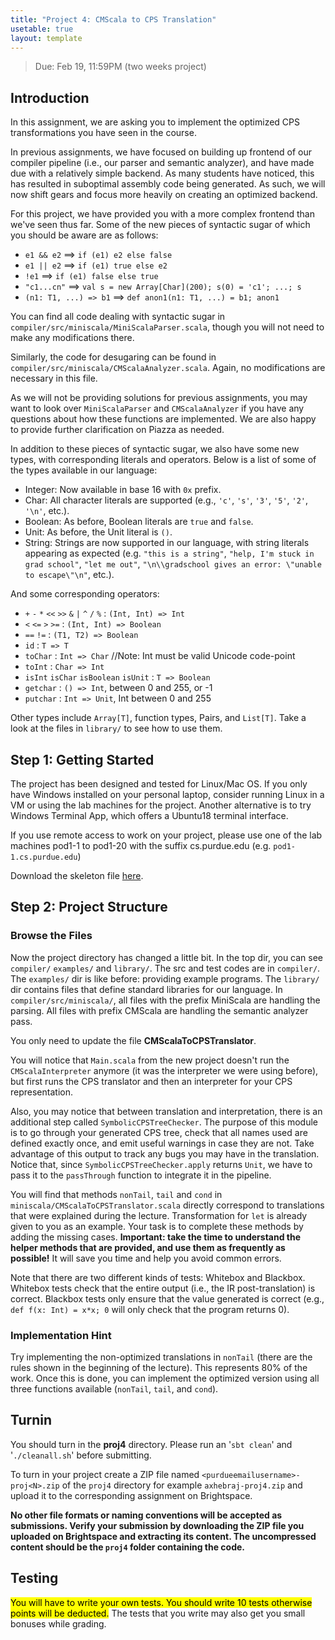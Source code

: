 ```yaml
---
title: "Project 4: CMScala to CPS Translation"
usetable: true
layout: template
---
```


> Due: Feb 19, 11:59PM (two weeks project)

## Introduction

In this assignment, we are asking you to implement the optimized CPS
transformations you have seen in the course.

In previous assignments, we have focused on building up frontend of our
compiler pipeline (i.e., our parser and semantic analyzer), and have
made due with a relatively simple backend. As many students have
noticed, this has resulted in suboptimal assembly code being generated.
As such, we will now shift gears and focus more heavily on creating an
optimized backend.

For this project, we have provided you with a more complex frontend than
we've seen thus far. Some of the new pieces of syntactic sugar of which
you should be aware are as follows:

-   `e1 && e2` ==\> `if (e1) e2 else false`
-   `e1 || e2` ==\> `if (e1) true else e2`
-   `!e1` ==\> `if (e1) false else true`
-   `"c1...cn"` ==\> `val s = new Array[Char](200); s(0) = 'c1'; ...; s`
-   `(n1: T1, ...) => b1` ==\> `def anon1(n1: T1, ...) = b1; anon1`

You can find all code dealing with syntactic sugar in
`compiler/src/miniscala/MiniScalaParser.scala`, though you will not need
to make any modifications there.

Similarly, the code for desugaring can be found in
`compiler/src/miniscala/CMScalaAnalyzer.scala`. Again, no modifications
are necessary in this file.

As we will not be providing solutions for previous assignments, you may
want to look over `MiniScalaParser` and `CMScalaAnalyzer` if you have any
questions about how these functions are implemented. We are also happy
to provide further clarification on Piazza as needed.

In addition to these pieces of syntactic sugar, we also have some new
types, with corresponding literals and operators. Below is a list of
some of the types available in our language:

-   Integer: Now available in base 16 with `0x` prefix.
-   Char: All character literals are supported (e.g., `'c'`, `'s'`, `'3'`,
    `'5'`, `'2'`, `'\n'`, etc.).
-   Boolean: As before, Boolean literals are `true` and
    `false`.
-   Unit: As before, the Unit literal is `()`.
-   String: Strings are now supported in our language, with string
    literals appearing as expected (e.g. `"this is a string"`, `"help,
    I'm stuck in grad school"`, `"let me out"`, `"\n\\gradschool
    gives an error: \"unable to escape\"\n"`, etc.).

And some corresponding operators:

-   `+` `-` `*` `<<` `>>` `&` `|` `^` `/` `%` : `(Int, Int) => Int`
-   `<` `<=` `>` `>=` : `(Int, Int) => Boolean`
-   `==` `!=` : `(T1, T2) => Boolean`
-   `id` : `T => T`
-   `toChar` : `Int => Char` //Note: Int must be valid Unicode code-point
-   `toInt` : `Char => Int`
-   `isInt` `isChar` `isBoolean` `isUnit` : `T => Boolean`
-   `getchar` : `() => Int`, between 0 and 255, or -1
-   `putchar` : `Int => Unit`, Int between 0 and 255

Other types include `Array[T]`, function types, Pairs, and `List[T]`.
Take a look at the files in `library/` to see how to use them.

## Step 1: Getting Started

The project has been designed and tested for Linux/Mac OS. If you only
have Windows installed on your personal laptop, consider running Linux
in a VM or using the lab machines for the project. Another alternative
is to try Windows Terminal App, which offers a Ubuntu18 terminal
interface.

If you use remote access to work on your project, please use one of the
lab machines pod1-1 to pod1-20 with the suffix cs.purdue.edu (e.g.
`pod1-1.cs.purdue.edu`)

Download the skeleton file
[here](https://www.cs.purdue.edu/homes/jia137/cs502/proj4.zip).

## Step 2: Project Structure

### Browse the Files

Now the project directory has changed a little bit. In the top dir, you
can see `compiler/` `examples/` and `library/`. The src and test codes are in
`compiler/`. The `examples/` dir is like before: providing example programs.
The `library/` dir contains files that define standard libraries for our
language. In `compiler/src/miniscala/`, all files with the prefix
MiniScala are handling the parsing. All files with prefix CMScala are
handling the semantic analyzer pass.

You only need to update the file **CMScalaToCPSTranslator**.

You will notice that `Main.scala` from the new project doesn't run the
`CMScalaInterpreter` anymore (it was the interpreter we were using
before), but first runs the CPS translator and then an interpreter for
your CPS representation.

Also, you may notice that between translation and interpretation, there
is an additional step called `SymbolicCPSTreeChecker`. The purpose
of this module is to go through your generated CPS tree, check that all
names used are defined exactly once, and emit useful warnings in case
they are not. Take advantage of this output to track any bugs you may
have in the translation. Notice that, since
`SymbolicCPSTreeChecker.apply` returns `Unit`, we have to
pass it to the `passThrough` function to integrate it in the
pipeline.

You will find that methods `nonTail`, `tail` and
`cond` in `miniscala/CMScalaToCPSTranslator.scala` directly
correspond to translations that were explained during the lecture.
Transformation for `let` is already given to you as an example.
Your task is to complete these methods by adding the missing cases.
**Important: take the time to understand the helper methods that are
provided, and use them as frequently as possible!** It will save you
time and help you avoid common errors.

Note that there are two different kinds of tests: Whitebox and Blackbox.
Whitebox tests check that the entire output (i.e., the IR
post-translation) is correct. Blackbox tests only ensure that the value
generated is correct (e.g., `def f(x: Int) = x*x; 0` will only check that
the program returns 0).

### Implementation Hint

Try implementing the non-optimized translations in `nonTail` (there are
the rules shown in the beginning of the lecture). This represents 80% of
the work. Once this is done, you can implement the optimized version
using all three functions available (`nonTail`, `tail`, and `cond`).

## Turnin

You should turn in the **proj4** directory. Please run an '`sbt clean`'
and '`./cleanall.sh`' before submitting.

To turn in your project create a ZIP file named
`<purdueemailusername>-proj<N>.zip` of the `proj4` directory for
example `axhebraj-proj4.zip` and upload it to the corresponding
assignment on Brightspace.

**No other file formats or naming conventions will be accepted as
submissions. Verify your submission by downloading the ZIP file you
uploaded on Brightspace and extracting its content. The uncompressed
content should be the `proj4` folder containing the code.**

## Testing

<mark>You will have to write your own tests. You should write 10 tests
otherwise points will be deducted.</mark> The tests that you write may
also get you small bonuses while grading.
